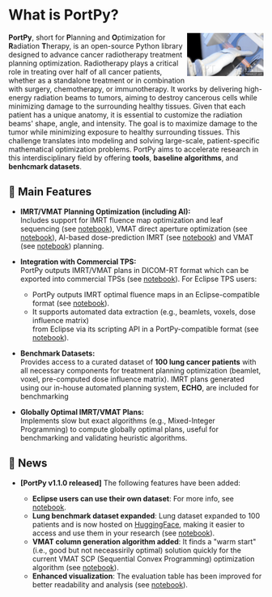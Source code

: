 # **What is PortPy?**

<img src="./images/Linac.gif" align="right" alt="Radiotherapy 101" width="30%" height="30%" margin-right="10px">

**PortPy**, short for **P**lanning and **O**ptimization for **R**adiation **T**herapy, is an open-source Python library 
designed to advance cancer radiotherapy treatment planning optimization. Radiotherapy plays a critical role in 
treating over half of all cancer patients, whether as a standalone treatment or in combination with surgery, 
chemotherapy, or immunotherapy. It works by delivering high-energy radiation beams to tumors, aiming to destroy 
cancerous cells while minimizing damage to the surrounding healthy tissues. 
Given that each patient has a unique anatomy, it is essential to customize the 
radiation beams' shape, angle, and intensity. The goal is to maximize damage to the 
tumor while minimizing exposure to healthy surrounding tissues. This challenge translates into modeling and 
solving large-scale, 
patient-specific mathematical optimization problems. PortPy aims to accelerate research 
in this interdisciplinary field by offering **tools**, **baseline algorithms**, and **benhcmark datasets**.



## 🚀 Main Features

- **IMRT/VMAT Planning Optimization (including AI):**  
  Includes support for IMRT fluence map optimization and leaf sequencing (see [notebook](https://github.com/PortPy-Project/PortPy/blob/master/examples/1_basic_tutorial.ipynb)), 
VMAT direct aperture optimization 
(see [notebook](https://github.com/PortPy-Project/PortPy/blob/master/examples/vmat_scp_tutorial.ipynb)), 
AI-based dose-prediction IMRT 
(see [notebook](https://github.com/PortPy-Project/PortPy/blob/master/examples/imrt_dose_prediction.ipynb)) 
and VMAT (see [notebook](https://github.com/PortPy-Project/PortPy/blob/master/examples/vmat_scp_dose_prediction.ipynb)) planning. 

- **Integration with Commercial TPS:**  
  PortPy outputs IMRT/VMAT plans in DICOM-RT format which can be exported into commercial TPSs 
(see [notebook](https://github.com/PortPy-Project/PortPy/blob/master/examples/vmat_tps_import.ipynb)). For Eclipse TPS users:
    - PortPy outputs IMRT optimal fluence maps in an Eclipse-compatible format (see [notebook](https://github.com/PortPy-Project/PortPy/blob/master/examples/imrt_tps_import.ipynb)).
    - It supports automated data extraction (e.g., beamlets, voxels, dose influence matrix)  
  from Eclipse via its scripting API in a PortPy-compatible format (see [notebook](https://github.com/PortPy-Project/PortPy/blob/master/examples/eclipse_photon_dose_calculation.ipynb)).

- **Benchmark Datasets:**  
  Provides access to a curated dataset of **100 lung cancer patients** with all necessary components for treatment planning optimization 
(beamlet, voxel, pre-computed dose influence matrix). IMRT plans generated using our in-house automated planning 
system, **ECHO**, are included for benchmarking  

- **Globally Optimal IMRT/VMAT Plans:**  
  Implements slow but exact algorithms (e.g., Mixed-Integer Programming) to compute globally optimal plans, useful for benchmarking and validating heuristic algorithms.


## 📢 News
- **[PortPy v1.1.0 released]** The following features have been added:
    
     - **Eclipse users can use their own dataset**: For more info, see [notebook](https://github.com/PortPy-Project/PortPy/blob/master/examples/eclipse_photon_dose_calculation.ipynb).
     - **Lung benchmark dataset expanded**: Lung dataset expanded to 100 patients and is now hosted on [HuggingFace](https://huggingface.co/datasets/PortPy-Project), 
      making it easier to access and use them in your research (see [notebook](https://github.com/PortPy-Project/PortPy/blob/master/examples/1_basic_tutorial.ipynb)).
     - **VMAT column generation algorithm added**: It finds a "warm start" 
      (i.e., good but not neceassirily optimal) solution quickly for the current VMAT SCP (Sequential Convex Programming) optimization algorithm (see [notebook](https://github.com/PortPy-Project/PortPy/blob/master/examples/vmat_scp_tutorial.ipynb)).
     - **Enhanced visualization**: The evaluation table has been improved for better readability and analysis (see [notebook](https://github.com/PortPy-Project/PortPy/blob/master/examples/1_basic_tutorial.ipynb)). 

[//]: # ()
[//]: # (## 🚀 Key Components: Benchmark Datasets, Baseline Algorithms, and PortPy Toolkit)

[//]: # ()
[//]: # (<img src="./images/AI_Pyramid.png" align="right" alt="Radiotherapy 101" width="50%" height="40%">)

[//]: # (  )
[//]: # (This pyramid figure illustrates the inspiration behind developing PortPy, drawing from )

[//]: # (successful open-source practices in the AI and computer science communities. )

[//]: # (Tools like PyTorch and TensorFlow, along with benchmark datasets such as )

[//]: # (ImageNet and algorithms like AlexNet, have revolutionized AI and data science. )

[//]: # (Our goal is to replicate this successful model in the field of radiotherapy by )

[//]: # (equipping researchers with PortPy toolkit, benchmark algorithms, and datasets, )

[//]: # (as outlined below:)

[//]: # ()
[//]: # (1. **PortPy Toolkit**. A set of python classes and functions allowing users to load the data, )

[//]: # (generate IMRT/VMAT plans, and evaluate/visualize the results. For more info, see our Jupyter Notebooks [basic_tutorial]&#40;&#41;)

[//]: # (2. **Benchmark Datasets**. We have curated and made publicly available a dataset of 100 lung cancer patients,)

[//]: # (which includes all the necessary data for treatment plan optimization &#40;e.g., beamlets, voxels, pre-computed dose influence matrix&#41;. )

[//]: # (These data are extracted from the commercial Eclipse treatment planning system using its API. Using your own data is currently only supported for Eclipse TPS users. For more info, see our Jupyter Notebooks &#40;[eclipse_photon_dose_calculation]&#40;https://github.com/PortPy-Project/PortPy/blob/master/examples/eclipse_photon_dose_calculation.ipynb&#41;)

[//]: # (3. **Baseline Algorithms**. This includes two sets of algorithms: 1&#41; fast algorithms that can generate IMRT/VMAT plans within the clinical time-frame &#40;in oder of minutes/hours&#41;,)

[//]: # (2&#41; slow algorithms that can generate globally optimal plans for benchmaking purposes. These plans could take weeks to generate and often involve some simplistic assumptions &#40;e.g., ignoring plan delivery efficiency in VMAT&#41;.)

[//]: # ()
[//]: # (> Modern Portfolio Optimization in Python)

[//]: # ()
[//]: # (---)

[//]: # (Test7)

[//]: # (Welcome to **PortPy**! Effortlessly optimize, analyze, and visualize your investment portfolios with a modern, user-friendly Python library.)

[//]: # ()
[//]: # (<div align="center">)

[//]: # (  <img src="https://raw.githubusercontent.com/your-org/portpy/main/assets/logo.png" alt="PortPy Logo" width="180"/>)

[//]: # (</div>)

[//]: # ()
[//]: # (---)

[//]: # ()
[//]: # ()
[//]: # ()
[//]: # (---)

[//]: # ()
[//]: # (## Get Started)

[//]: # ()
[//]: # (- [Installation Guide]&#40;installation.md&#41;)

[//]: # (- [Quickstart Tutorial]&#40;quickstart.md&#41;)

[//]: # (- [API Reference]&#40;reference/&#41;)

[//]: # (- [GitHub Repository]&#40;https://github.com/your-org/portpy&#41;)

[//]: # ()
[//]: # (---)

[//]: # ()
[//]: # (---)

[//]: # ()
[//]: # (<div align="center">)

[//]: # (  <a href="quickstart.md"><b>Start Optimizing Your Portfolio →</b></a>)

[//]: # (</div>)

